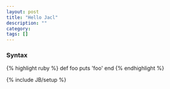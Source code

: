 ```yaml
---
layout: post
title: "Hello Jacl"
description: ""
category: 
tags: []
---
```


### Syntax
{% highlight ruby %}
def foo
  puts 'foo'
end
{% endhighlight %}

{% include JB/setup %}

